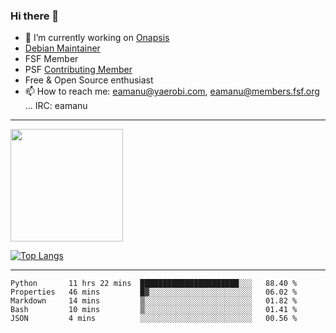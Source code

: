 ### Hi there 👋


- 🔭 I’m currently working on [Onapsis](http://onapsis.com)
- [Debian Maintainer](https://qa.debian.org/developer.php?login=eamanu%40yaerobi.com)
- FSF Member
- PSF [Contributing Member](https://www.python.org/psf/membership/#what-membership-classes-are-there)
- Free & Open Source enthusiast 
- 📫 How to reach me: eamanu@yaerobi.com, eamanu@members.fsf.org ... IRC: eamanu

---

<img height="180em" src="https://github-readme-stats.vercel.app/api?theme=dark&username=eamanu&show_icons=true&hide_border=true&&count_private=true&include_all_commits=true" />

[![Top Langs](https://github-readme-stats.vercel.app/api/top-langs/?theme=dark&username=eamanu&layout=compact)](https://github.com/anuraghazra/github-readme-stats)

---

<!--START_SECTION:waka-->
```text
Python       11 hrs 22 mins  ██████████████████████░░░   88.40 % 
Properties   46 mins         █▓░░░░░░░░░░░░░░░░░░░░░░░   06.02 % 
Markdown     14 mins         ▒░░░░░░░░░░░░░░░░░░░░░░░░   01.82 % 
Bash         10 mins         ▒░░░░░░░░░░░░░░░░░░░░░░░░   01.41 % 
JSON         4 mins          ░░░░░░░░░░░░░░░░░░░░░░░░░   00.56 % 
```
<!--END_SECTION:waka-->
